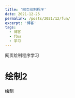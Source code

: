 ```yaml
---
title: '网页绘制程序'
date: 2021-12-25
permalink: /posts/2021/12/fun/
excerpt: '博客'
tags:
  - 博客
  - 代码
  - 学习
---
```

网页绘制程序学习

<html>
    <body marginwidth="0" marginheight="0">
    <h1>绘制2</h1>
    <canvas id="c" height="356" width="446">
<script>
            var collapsed = true;
            function toggle() {
                var fs = top.document.getElementsByTagName('frameset')[0];
                var f = fs.getElementsByTagName('frame');
                if (collapsed) {
                    fs.rows = '250px,*';
                    // enable resizing of frames in firefox/opera
                    fs.noResize = false;
                    f[0].noResize = false;
                    f[1].noResize = false;
                } else {
                    fs.rows = '30px,*';
                    // disable resizing of frames in firefox/opera
                    fs.noResize = true;
                    f[0].noResize = true;
                    f[1].noResize = true;
                }
                collapsed = !collapsed;
            }
</script>
<script>
            var b = document.body;
            var c = document.getElementsByTagName('canvas')[0];
            var a = c.getContext('2d');
            document.body.clientWidth; // fix bug in chrome.
</script>

<script>
// start of submission //
M=Math;
Q=M.random;
J=[];
U=16;
T=M.sin;
E=M.sqrt;
for(O=k=0;x=z=j=i=k<200;)
with(M[k]=k?c.cloneNode(0):c){width=height=k?32:W=446;with(getContext('2d'))if(k>10|!k)for(font='60px Impact',V='rgba(';I=i*U,fillStyle=k?k==13?V+'205,205,215,.15)':V+(147+I)+','+(k%2?128+I:0)+','+I+',.5)':'#cca',i<7;)beginPath(fill(arc(U-i/3,24-i/2,k==13?4-(i++)/2:8-i++,0,M.PI*2,1)));else for(;x=T(i),y=Q()*2-1,D=x*x+y*y,B=E(D-x/.9-1.5*y+1),R=67*(B+1)*(L=k/9+.8)>>1,i++<W;)if(D<1)beginPath(strokeStyle=V+R+','+(R+B*L>>0)+',40,.1)'),moveTo(U+x*8,U+y*8),lineTo(U+x*U,U+y*U),stroke();for(y=H=k+E(k++)*25,R=Q()*W;P=3,j<H;)J[O++]=[x+=T(R)*P+Q()*6-3,y+=Q()*U-8,z+=T(R-11)*P+Q()*6-3,j/H*20+((j+=U)>H&Q()>.8?Q(P=9)*4:0)>>1]}setInterval(function G(m,l){A=T(D-11);if(l)return(m[2]-l[2])*A+(l[0]-m[0])*T(D);a.clearRect(0,0,W,W);J.sort(G);for(i=0;L=J[i++];a.drawImage(M[L[3]+1],207+L[0]*A+L[2]*T(D)>>0,L[1]>>1)){if(i==2e3)a.fillText('Draw!',U,345);if(!(i%7))a.drawImage(M[13],((157*(i*i)+T(D*5+i*i)*5)%W)>>0,((113*i+(D*i)/60)%(290+i/99))>>0);}D+=.02},1)
// end of submission //
</script>
</canvas>
</body>
</html>


[绘制](http://lostagex.github.io/files/drawtree.html)

